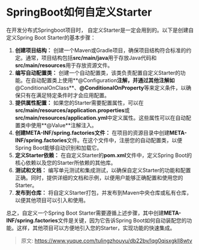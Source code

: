 # SpringBoot如何自定义Starter

在开发分布式Springboot项目时， 自定义Starter是一定会用到的。以下是创建自定义Spring Boot Starter的基本步骤：

1. **创建项目结构：** 创建一个Maven或Gradle项目，确保项目结构符合标准的约定。通常，项目结构包括**src/main/java**用于存放Java代码和**src/main/resources**用于存放资源文件。
2. **编写自动配置类：** 创建一个自动配置类，该类负责配置自定义Starter的功能。在自动配置类上使用**@Configuration**注解，并通过其他注解如**@ConditionalOnClass**、**@ConditionalOnProperty**等来定义条件，以确保只有在满足特定条件时才会应用配置。
3. **提供属性配置：** 如果您的Starter需要配置属性，可以在**src/main/resources/application.properties**或**src/main/resources/application.yml**中定义属性。这些属性可以在自动配置类中使用**@Value**注解注入。
4. **创建META-INF/spring.factories文件：** 在项目的资源目录中创建**META-INF/spring.factories**文件。在这个文件中，注册您的自动配置类，以便Spring Boot能够自动识别和加载它。
5. **定义Starter依赖：** 在自定义Starter的**pom.xml**文件中，定义Spring Boot的核心依赖以及您的Starter所依赖的其他库。
6. **测试和文档：** 编写单元测试和集成测试，以确保自定义Starter的功能和配置正确。同时，提供详细的文档和示例，以便用户能够正确配置和使用您的Starter。
7. **发布到仓库：** 将自定义Starter打包，并发布到Maven中央仓库或私有仓库，以便其他项目可以引入和使用。

总之，自定义一个Spring Boot Starter需要遵循上述步骤，其中创建**META-INF/spring.factories**文件是关键，因为它告诉Spring Boot如何自动装配您的功能。这样，其他项目可以方便地引入您的Starter，实现功能的快速集成。


> 原文: <https://www.yuque.com/tulingzhouyu/db22bv/lqg0qisxgkll8wtv>